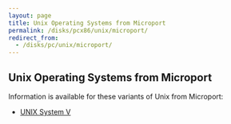 ```yaml
---
layout: page
title: Unix Operating Systems from Microport
permalink: /disks/pcx86/unix/microport/
redirect_from:
  - /disks/pc/unix/microport/
---
```


Unix Operating Systems from Microport
---

Information is available for these variants of Unix from Microport:

* [UNIX System V](system-v/)
